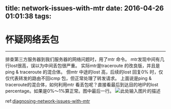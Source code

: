 title: network-issues-with-mtr
date: 2016-04-26 01:01:38
tags:
---
# 怀疑网络丢包


---

 排查第三方服务器到我们服务器的网络问题时，用了mtr 命令。 mtr发现中间有几行lost很高，误以为中间丢包很严重。
 实际mtr是traceroute 的改良版，并且是ping & traceroute 的混合体。
 但mtr 中途的lost 高，后续的lost 回复0% 时，仅仅代表转发的路由不回icmp 包，但正常处理了转发请求。
 上面说是ping & traceroute的混合体，如何利用mtr 看丢包呢？直接看最后到达目的地IP的lost percentage。如果是0%～1%算正常。图中最后一行。
 ![此处输入图片的描述][1]
 
ref:[diagnosing-network-issues-with-mtr][2]


  [1]: http://7xk67t.com1.z0.glb.clouddn.com/mtr.png
  [2]: https://www.linode.com/docs/networking/diagnostics/diagnosing-network-issues-with-mtr/
